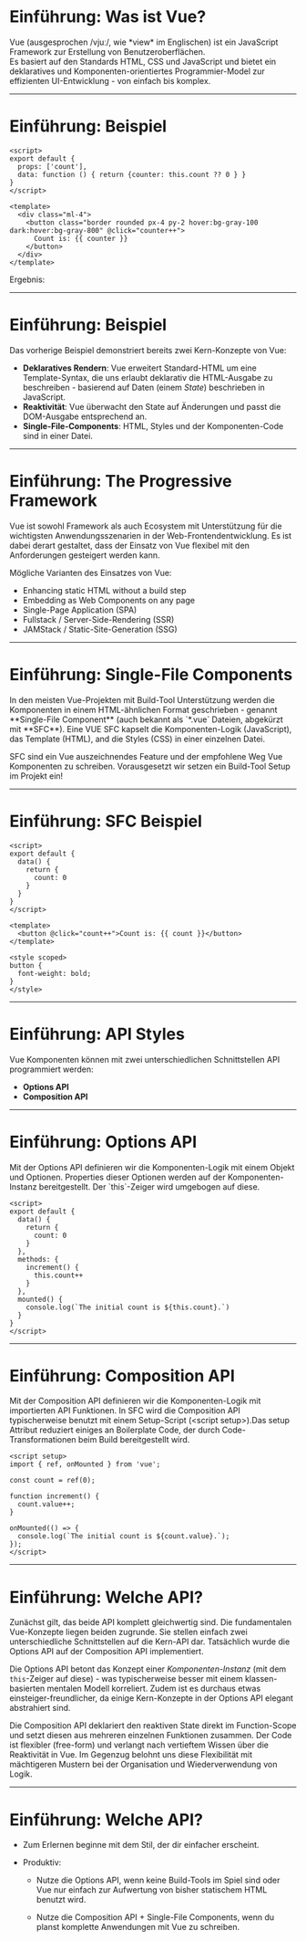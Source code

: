 
# Einführung: Was ist Vue?

<div class="text-2xl mt-12 px-8">
Vue (ausgesprochen /vjuː/, wie *view* im Englischen) ist ein JavaScript Framework zur
Erstellung von Benutzeroberflächen.
</div>
<div class="text-2xl mt-8 px-8">
Es basiert auf den Standards HTML, CSS und JavaScript und bietet ein deklaratives
und Komponenten-orientiertes Programmier-Model zur effizienten UI-Entwicklung
- von einfach bis komplex.
</div>

---

# Einführung: Beispiel

```vue
<script>
export default {
  props: ['count'],
  data: function () { return {counter: this.count ?? 0 } }
}
</script>

<template>
  <div class="ml-4">
    <button class="border rounded px-4 py-2 hover:bg-gray-100 dark:hover:bg-gray-800" @click="counter++">
      Count is: {{ counter }}
    </button>
  </div>
</template>
```

Ergebnis:

<Counter :count="17" />

---

# Einführung: Beispiel

<div><p>
Das vorherige Beispiel demonstriert bereits zwei Kern-Konzepte von Vue:
</p></div>

- **Deklaratives Rendern**: Vue erweitert Standard-HTML um eine Template-Syntax, die uns erlaubt
deklarativ die HTML-Ausgabe zu beschreiben - basierend auf Daten (einem *State*) beschrieben in JavaScript.
- **Reaktivität**: Vue überwacht den State auf Änderungen und passt die DOM-Ausgabe entsprechend an.
- **Single-File-Components**: HTML, Styles und der Komponenten-Code sind in einer Datei.

---

# Einführung: The Progressive Framework

<div><p>
Vue ist sowohl Framework als auch Ecosystem mit Unterstützung für die wichtigsten Anwendungsszenarien
in der Web-Frontendentwicklung. Es ist dabei derart gestaltet, dass der Einsatz von Vue flexibel mit den
Anforderungen gesteigert werden kann.
</p></div>

Mögliche Varianten des Einsatzes von Vue:

- Enhancing static HTML without a build step
- Embedding as Web Components on any page
- Single-Page Application (SPA)
- Fullstack / Server-Side-Rendering (SSR)
- JAMStack / Static-Site-Generation (SSG)

---

# Einführung: Single-File Components

<div><p>
In den meisten Vue-Projekten mit Build-Tool Unterstützung werden die Komponenten in einem HTML-ähnlichen
Format geschrieben - genannt **Single-File Component** (auch bekannt als `*.vue` Dateien, abgekürzt mit **SFC**).
Eine VUE SFC kapselt die Komponenten-Logik (JavaScript), das Template (HTML), and die Styles (CSS) in
einer einzelnen Datei.
</p></div>

SFC sind ein Vue auszeichnendes Feature und der empfohlene Weg Vue Komponenten zu schreiben. Vorausgesetzt
wir setzen ein Build-Tool Setup im Projekt ein!

---

# Einführung: SFC Beispiel

```vue
<script>
export default {
  data() {
    return {
      count: 0
    }
  }
}
</script>

<template>
  <button @click="count++">Count is: {{ count }}</button>
</template>

<style scoped>
button {
  font-weight: bold;
}
</style>
```

---

# Einführung: API Styles

<div><p>
Vue Komponenten können mit zwei unterschiedlichen Schnittstellen API programmiert werden:
</p></div>

- **Options API**
- **Composition API**

---

# Einführung: Options API

<div><p>
Mit der Options API definieren wir die Komponenten-Logik mit einem Objekt und Optionen. Properties dieser
Optionen werden auf der Komponenten-Instanz bereitgestellt. Der `this`-Zeiger wird umgebogen auf diese.
</p></div>

```vue
<script>
export default {
  data() {
    return {
      count: 0
    }
  },
  methods: {
    increment() {
      this.count++
    }
  },
  mounted() {
    console.log(`The initial count is ${this.count}.`)
  }
}
</script>
```

---

# Einführung: Composition API

<div><p>
Mit der Composition API definieren wir die Komponenten-Logik mit importierten API Funktionen. In SFC wird die
Composition API typischerweise benutzt mit einem Setup-Script (&lt;script setup>).Das setup Attribut reduziert einiges
an Boilerplate Code, der durch Code-Transformationen beim Build bereitgestellt wird.
</p></div>

```vue
<script setup>
import { ref, onMounted } from 'vue';

const count = ref(0);

function increment() {
  count.value++;
}

onMounted(() => {
  console.log(`The initial count is ${count.value}.`);
});
</script>
```

---

# Einführung: Welche API?

<div><p>
Zunächst gilt, das beide API komplett gleichwertig sind. Die fundamentalen Vue-Konzepte liegen beiden zugrunde.
Sie stellen einfach zwei unterschiedliche Schnittstellen auf die Kern-API dar. Tatsächlich wurde die Options API
auf der Composition API implementiert.
</p></div>

Die Options API betont das Konzept einer *Komponenten-Instanz* (mit dem `this`-Zeiger auf diese) - was typischerweise
besser mit einem klassen-basierten mentalen Modell korreliert. Zudem ist es durchaus etwas einsteiger-freundlicher, da
einige Kern-Konzepte in der Options API elegant abstrahiert sind.

Die Composition API deklariert den reaktiven State direkt im Function-Scope und setzt diesen aus mehreren einzelnen
Funktionen zusammen. Der Code ist flexibler (free-form) und verlangt nach vertieftem Wissen über die Reaktivität in Vue.
Im Gegenzug belohnt uns diese Flexibilität mit mächtigeren Mustern bei der Organisation und Wiederverwendung von Logik.

---

# Einführung: Welche API?

- Zum Erlernen beginne mit dem Stil, der dir einfacher erscheint.

- Produktiv:

  - Nutze die Options API, wenn keine Build-Tools im Spiel sind oder Vue nur einfach zur Aufwertung von bisher
    statischem HTML benutzt wird.

  - Nutze die Composition API + Single-File Components, wenn du planst komplette Anwendungen mit Vue zu schreiben.
